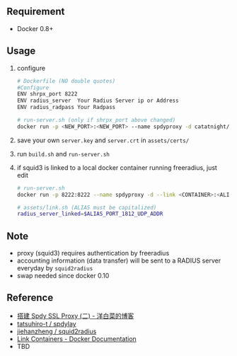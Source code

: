 ## Requirement
+ Docker 0.8+

## Usage
1. configure

	```bash
	# Dockerfile (NO double quotes)
	#Configure
	ENV shrpx_port 8222
	ENV radius_server  Your Radius Server ip or Address       
	ENV radius_radpass Your Radpass

	# run-server.sh (only if shrpx_port above changed)
	docker run -p <NEW_PORT>:<NEW_PORT> --name spdyproxy -d catatnight/spdyproxy
	```
2. save your own ```server.key``` and ```server.crt``` in ```assets/certs/```
3. run ```build.sh``` and ```run-server.sh``` 
4. if squid3 is linked to a local docker container running freeradius, just edit 

	```bash
	# run-server.sh
	docker run -p 8222:8222 --name spdyproxy -d --link <CONTAINER>:<ALIAS> catatnight/spdyproxy

	# assets/link.sh (ALIAS must be capitalized)
	radius_server_linked=$ALIAS_PORT_1812_UDP_ADDR

	```


## Note
+ proxy (squid3) requires authentication by freeradius
+ accounting information (data transfer) will be sent to a RADIUS server everyday by ```squid2radius```
+ swap needed since docker 0.10

## Reference
+ [搭建 Spdy SSL Proxy (二) - 洋白菜的博客](http://blog.chaiyalin.com/2013/07/spdy-ssl-proxy-2.html)
+ [tatsuhiro-t / spdylay](https://github.com/tatsuhiro-t/spdylay)
+ [jiehanzheng / squid2radius](https://github.com/jiehanzheng/squid2radius)
+ [Link Containers - Docker Documentation](http://docs.docker.io/en/latest/use/working_with_links_names/)
+ TBD


